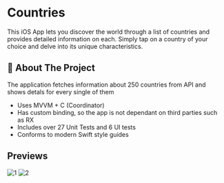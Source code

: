 # Countries

 This iOS App lets you discover the world through a list of countries and provides detailed information on each. Simply tap on a country of your choice and delve into its unique characteristics.
 
 ## 🚀 About The Project
 The application fetches information about 250 countries from API and shows detals for every single of them
 - Uses MVVM + C (Coordinator)
 - Has custom binding, so the app is not dependant on third parties such as RX
 - Includes over 27 Unit Tests and 6 UI tests
 - Conforms to modern Swift style guides
 
 ## Previews

![1](https://user-images.githubusercontent.com/14839500/227490170-84fe73b2-d661-4274-b3d0-bdf453ed5ae2.jpg)
![2](https://user-images.githubusercontent.com/14839500/227490219-598b46b5-dde1-4c75-ab35-e4416cba797e.jpg)
